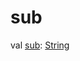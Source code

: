 # sub


val [sub](sub.md): [String](https://kotlinlang.org/api/latest/jvm/stdlib/kotlin/-string/index.html)
